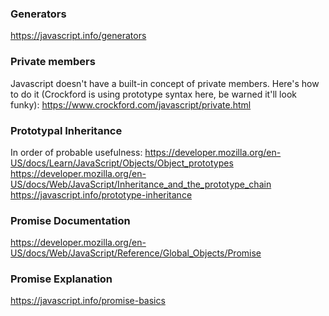 ### Generators
https://javascript.info/generators

### Private members
Javascript doesn't have a built-in concept of private members. Here's how to do it (Crockford is using prototype syntax here, be warned it'll look funky):
https://www.crockford.com/javascript/private.html

### Prototypal Inheritance
In order of probable usefulness:
https://developer.mozilla.org/en-US/docs/Learn/JavaScript/Objects/Object_prototypes
https://developer.mozilla.org/en-US/docs/Web/JavaScript/Inheritance_and_the_prototype_chain
https://javascript.info/prototype-inheritance

### Promise Documentation
https://developer.mozilla.org/en-US/docs/Web/JavaScript/Reference/Global_Objects/Promise

### Promise Explanation
https://javascript.info/promise-basics

